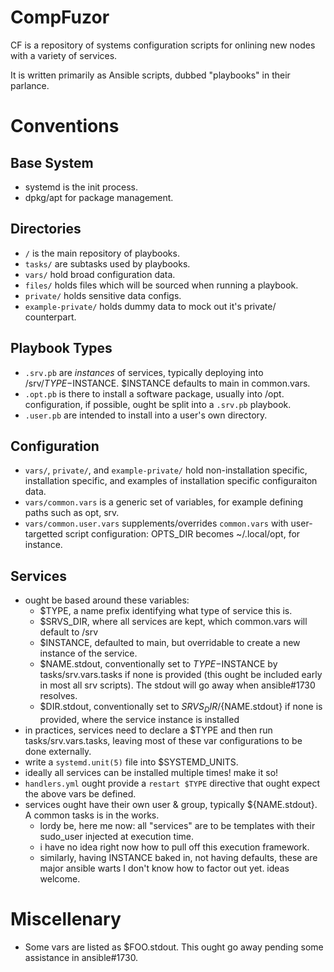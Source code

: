# CompFuzor #

CF is a repository of systems configuration scripts for onlining new nodes with a variety of services.

It is written primarily as Ansible scripts, dubbed "playbooks" in their parlance.

# Conventions #

## Base System ##
+ systemd is the init process.
+ dpkg/apt for package management.

## Directories ##
+ `/` is the main repository of playbooks.
+ `tasks/` are subtasks used by playbooks.
+ `vars/` hold broad configuration data.
+ `files/` holds files which will be sourced when running a playbook.
+ `private/` holds sensitive data configs.
+ `example-private/` holds dummy data to mock out it's private/ counterpart.

## Playbook Types ##
+ `.srv.pb` are _instances_ of services, typically deploying into /srv/$TYPE-$INSTANCE. $INSTANCE defaults to main in common.vars.
+ `.opt.pb` is there to install a software package, usually into /opt. configuration, if possible, ought be split into a `.srv.pb` playbook.
+ `.user.pb` are intended to install into a user's own directory.

## Configuration ##
+ `vars/`, `private/`, and `example-private/` hold non-installation specific, installation specific, and examples of installation specific configuraiton data.
+ `vars/common.vars` is a generic set of variables, for example defining paths such as opt, srv.
+ `vars/common.user.vars` supplements/overrides `common.vars` with user-targetted script configuration: OPTS_DIR becomes ~/.local/opt, for instance.

## Services ##
+ ought be based around these variables:
    + $TYPE, a name prefix identifying what type of service this is.
    + $SRVS_DIR, where all services are kept, which common.vars will default to /srv
    + $INSTANCE, defaulted to main, but overridable to create a new instance of the service.
    + $NAME.stdout, conventionally set to $TYPE-$INSTANCE by tasks/srv.vars.tasks if none is provided (this ought be included early in most all srv scripts). The stdout will go away when ansible#1730 resolves.
    + $DIR.stdout, conventionally set to $SRVS_DIR/${NAME.stdout} if none is provided, where the service instance is installed
+ in practices, services need to declare a $TYPE and then run tasks/srv.vars.tasks, leaving most of these var configurations to be done externally.
+ write a `systemd.unit(5)` file into $SYSTEMD_UNITS.
+ ideally all services can be installed multiple times! make it so!
+ `handlers.yml` ought provide a `restart $TYPE` directive that ought expect the above vars be defined.
+ services ought have their own user & group, typically ${NAME.stdout}. A common tasks is in the works.
    + lordy be, here me now: all "services" are to be templates with their sudo_user injected at execution time.
    + i have no idea right now how to pull off this execution framework.
    + similarly, having INSTANCE baked in, not having defaults, these are major ansible warts I don't know how to factor out yet. ideas welcome.

# Miscellenary #
+ Some vars are listed as $FOO.stdout. This ought go away pending some assistance in ansible#1730.
